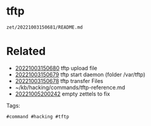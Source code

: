 # tftp

` zet/20221003150681/README.md `

# Related

- [20221003150680](/zet/20221003150680/README.md) tftp upload file
- [20221003150679](/zet/20221003150679/README.md) tftp start daemon (folder /var/tftp)
- [20221003150678](/zet/20221003150678/README.md) tftp transfer Files
- ~/kb/hacking/commands/tftp-reference.md
- [20221005200242](/zet/20221005200242/README.md) empty zettels to fix

Tags:

    #command #hacking #tftp 
